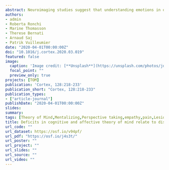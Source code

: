 ```yaml
---
abstract: Neuroimaging studies suggest that understanding emotions in others engages brain regions partially common to those associated with more general cognitive Theory-of-Mind (ToM) functions allowing us to infer people's beliefs or intentions. However, neuropsychological studies on brain-damaged patients reveal dissociations between the ability to understand others' emotions and ToM. This discrepancy might underlie the fact that neuropsychological investigations often correlate behavioural impairments only to the lesion site, without considering the impact that the insult might have on other interconnected brain structures. Here we took a network-based approach, and investigated whether deficits in understanding people's emotional and cognitive states relate to damage to similar or differential structures. By combining information from 40 unilateral stroke damaged patients, with normative connectome data from 92 neurotypical individuals, we estimated lesion-induced dysfunctions across the whole brain, and modeled them in relation to patients' behavior. We found a striking dissociation between networks centered in the insular and prefrontal cortex, whose dysfunctions led to selective impairments in understanding emotions and beliefs respectively. Instead, no evidence was observed for neural structures shared between the two conditions. Overall, our data provide novel evidence of segregation between brain networks subserving social inferential abilities.
authors:
- admin
- Roberta Ronchi
- Marine Thomasson
- Therese Bernati
- Arnaud Saj
- Patrik Vuilleumier
date: "2020-04-01T00:00:00Z"
doi: "10.1016/j.cortex.2020.03.019"
featured: false
image:
  caption: 'Image credit: [**Unsplash**](https://unsplash.com/photos/jdD8gXaTZsc)'
  focal_point: ""
  preview_only: true
projects: [TOM]
publication: 'Cortex, 128:218-233'
publication_short: "Cortex, 128:218-233"
publication_types:
- ["article-journal"]
publishDate: "2020-04-01T00:00:00Z"
slides: 
summary:
tags: [Theory of Mind,Mentalizing,Perspective taking,empathy,pain,Lesion symptom mapping,connectivity,Affective Theory of Mind,Insula,Prefrontal cortex]
title: Deficits in cognitive and affective theory of mind relate to dissociated lesion patterns in prefrontal and insular cortex
url_code: ""
url_dataset: https://osf.io/v94pf/
url_pdf: "https://osf.io/j4s3t/"
url_poster: ""
url_project: ""
url_slides: ""
url_source: ""
url_video: ""
---
```

